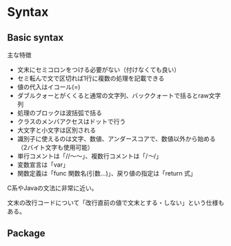 # Syntax

## Basic syntax

主な特徴

- 文末にセミコロンをつける必要がない（付けなくても良い）
- セミ転んで文で区切れば1行に複数の処理を記載できる
- 値の代入はイコール(=)
- ダブルクォーとがくくると通常の文字列、バッククォートで括るとraw文字列
- 処理のブロックは波括弧で括る
- クラスのメンバアクセスはドットで行う
- 大文字と小文字は区別される
- 識別子に使えるのは文字、数値、アンダースコアで、数値以外から始める（2バイト文字も使用可能）
- 単行コメントは「//〜〜」、複数行コメントは「/*〜*/」
- 変数宣言は「var」
- 関数定義は「func 関数名(引数...)」、戻り値の指定は「return 式」

C系やJavaの文法に非常に近い。

文末の改行コードについて「改行直前の値で文末とする・しない」という仕様もある。

## Package

